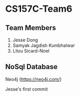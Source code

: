 # CS157C-Team6

## **Team Members**

1. Jesse Dong
2. Samyak Jagdish Kumbhalwar
3. Lilou Sicard-Noel

## **NoSql Database**

Neo4j (https://neo4j.com/)
 

Jesse's first commit
